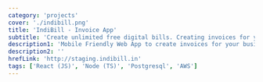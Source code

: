 ```yaml
---
category: 'projects'
cover: './indibill.png'
title: 'IndiBill - Invoice App'
subtitle: 'Create unlimited free digital bills. Creating invoices for your clients is now on your phone.'
description1: 'Mobile Friendly Web App to create invoices for your business seamlessly. Supports multiple templates and advertisements on your bills'
description2: ''
hrefLink: 'http://staging.indibill.in'
tags: ['React (JS)', 'Node (TS)', 'Postgresql', 'AWS']
---
```

